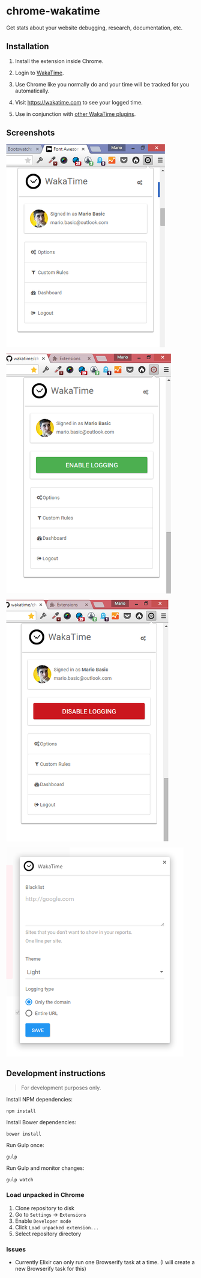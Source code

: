 chrome-wakatime
===============

Get stats about your website debugging, research, documentation, etc.


Installation
------------

1. Install the extension inside Chrome.

2. Login to [WakaTime](https://wakatime.com/).

3. Use Chrome like you normally do and your time will be tracked for you automatically.

4. Visit https://wakatime.com to see your logged time.

5. Use in conjunction with [other WakaTime plugins](https://wakatime.com/plugins).

## Screenshots

![SC closed](./screenshots/sc_3_closed.png)

![SC open](./screenshots/sc_5-logging-green.png)

![SC open](./screenshots/sc_5-logging-red.png)

![Options SC](./screenshots/sc_4-options.png)

## Development instructions

> For development purposes only.

Install NPM dependencies:

```
npm install
```

Install Bower dependencies:

```
bower install
```

Run Gulp once:

```
gulp
```

Run Gulp and monitor changes:

```
gulp watch
```

### Load unpacked in Chrome

1. Clone repository to disk
2. Go to `Settings` -> `Extensions`
3. Enable `Developer mode`
4. Click `Load unpacked extension...`
5. Select repository directory

### Issues

- Currently Elixir can only run one Browserify task at a time. (I will create a new Browserify task for this)

